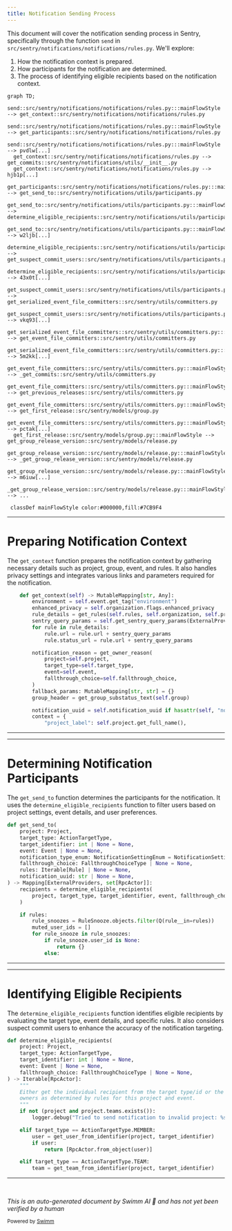 ```yaml
---
title: Notification Sending Process
---
```

This document will cover the notification sending process in Sentry, specifically through the function `send` in `src/sentry/notifications/notifications/rules.py`. We'll explore:

1. How the notification context is prepared.
2. How participants for the notification are determined.
3. The process of identifying eligible recipients based on the notification context.

```mermaid
graph TD;
  send::src/sentry/notifications/notifications/rules.py:::mainFlowStyle --> get_context::src/sentry/notifications/notifications/rules.py
  send::src/sentry/notifications/notifications/rules.py:::mainFlowStyle --> get_participants::src/sentry/notifications/notifications/rules.py
  send::src/sentry/notifications/notifications/rules.py:::mainFlowStyle --> pvdlw[...]
  get_context::src/sentry/notifications/notifications/rules.py --> get_commits::src/sentry/notifications/utils/__init__.py
  get_context::src/sentry/notifications/notifications/rules.py --> hjb1p[...]
  get_participants::src/sentry/notifications/notifications/rules.py:::mainFlowStyle --> get_send_to::src/sentry/notifications/utils/participants.py
  get_send_to::src/sentry/notifications/utils/participants.py:::mainFlowStyle --> determine_eligible_recipients::src/sentry/notifications/utils/participants.py
  get_send_to::src/sentry/notifications/utils/participants.py:::mainFlowStyle --> w2ljb[...]
  determine_eligible_recipients::src/sentry/notifications/utils/participants.py:::mainFlowStyle --> get_suspect_commit_users::src/sentry/notifications/utils/participants.py
  determine_eligible_recipients::src/sentry/notifications/utils/participants.py:::mainFlowStyle --> 43x0t[...]
  get_suspect_commit_users::src/sentry/notifications/utils/participants.py:::mainFlowStyle --> get_serialized_event_file_committers::src/sentry/utils/committers.py
  get_suspect_commit_users::src/sentry/notifications/utils/participants.py:::mainFlowStyle --> vkq93[...]
  get_serialized_event_file_committers::src/sentry/utils/committers.py:::mainFlowStyle --> get_event_file_committers::src/sentry/utils/committers.py
  get_serialized_event_file_committers::src/sentry/utils/committers.py:::mainFlowStyle --> 5m2kk[...]
  get_event_file_committers::src/sentry/utils/committers.py:::mainFlowStyle --> _get_commits::src/sentry/utils/committers.py
  get_event_file_committers::src/sentry/utils/committers.py:::mainFlowStyle --> get_previous_releases::src/sentry/utils/committers.py
  get_event_file_committers::src/sentry/utils/committers.py:::mainFlowStyle --> get_first_release::src/sentry/models/group.py
  get_event_file_committers::src/sentry/utils/committers.py:::mainFlowStyle --> pctak[...]
  get_first_release::src/sentry/models/group.py:::mainFlowStyle --> get_group_release_version::src/sentry/models/release.py
  get_group_release_version::src/sentry/models/release.py:::mainFlowStyle --> _get_group_release_version::src/sentry/models/release.py
  get_group_release_version::src/sentry/models/release.py:::mainFlowStyle --> m6iuw[...]
  _get_group_release_version::src/sentry/models/release.py:::mainFlowStyle --> ...

 classDef mainFlowStyle color:#000000,fill:#7CB9F4
```

<SwmSnippet path="/src/sentry/notifications/notifications/rules.py" line="138">

---

# Preparing Notification Context

The `get_context` function prepares the notification context by gathering necessary details such as project, group, event, and rules. It also handles privacy settings and integrates various links and parameters required for the notification.

```python
    def get_context(self) -> MutableMapping[str, Any]:
        environment = self.event.get_tag("environment")
        enhanced_privacy = self.organization.flags.enhanced_privacy
        rule_details = get_rules(self.rules, self.organization, self.project)
        sentry_query_params = self.get_sentry_query_params(ExternalProviders.EMAIL)
        for rule in rule_details:
            rule.url = rule.url + sentry_query_params
            rule.status_url = rule.url + sentry_query_params

        notification_reason = get_owner_reason(
            project=self.project,
            target_type=self.target_type,
            event=self.event,
            fallthrough_choice=self.fallthrough_choice,
        )
        fallback_params: MutableMapping[str, str] = {}
        group_header = get_group_substatus_text(self.group)

        notification_uuid = self.notification_uuid if hasattr(self, "notification_uuid") else None
        context = {
            "project_label": self.project.get_full_name(),
```

---

</SwmSnippet>

<SwmSnippet path="/src/sentry/notifications/utils/participants.py" line="372">

---

# Determining Notification Participants

The `get_send_to` function determines the participants for the notification. It uses the `determine_eligible_recipients` function to filter users based on project settings, event details, and user preferences.

```python
def get_send_to(
    project: Project,
    target_type: ActionTargetType,
    target_identifier: int | None = None,
    event: Event | None = None,
    notification_type_enum: NotificationSettingEnum = NotificationSettingEnum.ISSUE_ALERTS,
    fallthrough_choice: FallthroughChoiceType | None = None,
    rules: Iterable[Rule] | None = None,
    notification_uuid: str | None = None,
) -> Mapping[ExternalProviders, set[RpcActor]]:
    recipients = determine_eligible_recipients(
        project, target_type, target_identifier, event, fallthrough_choice
    )

    if rules:
        rule_snoozes = RuleSnooze.objects.filter(Q(rule__in=rules))
        muted_user_ids = []
        for rule_snooze in rule_snoozes:
            if rule_snooze.user_id is None:
                return {}
            else:
```

---

</SwmSnippet>

<SwmSnippet path="/src/sentry/notifications/utils/participants.py" line="300">

---

# Identifying Eligible Recipients

The `determine_eligible_recipients` function identifies eligible recipients by evaluating the target type, event details, and specific rules. It also considers suspect commit users to enhance the accuracy of the notification targeting.

```python
def determine_eligible_recipients(
    project: Project,
    target_type: ActionTargetType,
    target_identifier: int | None = None,
    event: Event | None = None,
    fallthrough_choice: FallthroughChoiceType | None = None,
) -> Iterable[RpcActor]:
    """
    Either get the individual recipient from the target type/id or the
    owners as determined by rules for this project and event.
    """
    if not (project and project.teams.exists()):
        logger.debug("Tried to send notification to invalid project: %s", project)

    elif target_type == ActionTargetType.MEMBER:
        user = get_user_from_identifier(project, target_identifier)
        if user:
            return [RpcActor.from_object(user)]

    elif target_type == ActionTargetType.TEAM:
        team = get_team_from_identifier(project, target_identifier)
```

---

</SwmSnippet>

&nbsp;

*This is an auto-generated document by Swimm AI 🌊 and has not yet been verified by a human*

<SwmMeta version="3.0.0" repo-id="Z2l0aHViJTNBJTNBc2VudHJ5JTNBJTNBZ2V0c2VudHJ5" repo-name="sentry"><sup>Powered by [Swimm](/)</sup></SwmMeta>
